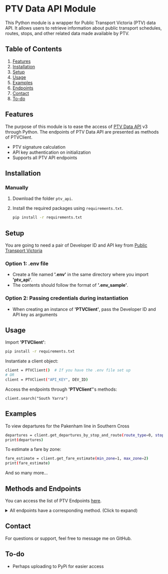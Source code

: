 # PTV Data API Module

This Python module is a wrapper for Public Transport Victoria (PTV) data API. It allows users to retrieve information about public transport schedules, routes, stops, and other related data made available by PTV.

## Table of Contents

1. [Features](#features)
2. [Installation](#installation)
3. [Setup](#setup)
4. [Usage](#usage)
5. [Examples](#examples)
6. [Endpoints](#methods-and-endpoints)
6. [Contact](#contact)
7. [To-do](#to-do)

## Features
The purpose of this module is to ease the access of [PTV Data API](https://www.ptv.vic.gov.au/footer/data-and-reporting/datasets/ptv-timetable-api/) v3 through Python. The endpoints of PTV Data API are presented as methods of PTVClient.
- PTV signature calculation
- API key authentication on initialization
- Supports all PTV API endpoints
  
## Installation
### Manually
1. Download the folder `ptv_api`.
2. Install the required packages using `requirements.txt`.

   ```bash
   pip install -r requirements.txt
   ```

## Setup
You are going to need a pair of Developer ID and API key from [Public Transport Victoria](https://www.ptv.vic.gov.au/footer/data-and-reporting/datasets/ptv-timetable-api/)
### Option 1: .env file
- Create a file named __'.env'__ in the same directory where you import __'ptv_api'__.
- The contents should follow the format of __'.env_sample'__.
### Option 2: Passing credentials during instantiation
- When creating an instance of __'PTVClient'__, pass the Developer ID and API key as arguments

## Usage
Import __'PTVClient'__:
   ```bash
   pip install -r requirements.txt
   ```
Instantiate a client object:
   ```bash
   client = PTVClient()  # If you have the .env file set up
   # OR
   client = PTVClient("API_KEY", DEV_ID)
   ```
Access the endpoints through __'PTVClient'__'s methods:
   ```
   client.search("South Yarra")
   ```

## Examples
To view departures for the Pakenham line in Southern Cross
   ```bash
   departures = client.get_departures_by_stop_and_route(route_type=0, stop_id=1181, route_id=11)
   print(departures)
   ```
To estimate a fare by zone:
   ```bash
   fare_estimate = client.get_fare_estimate(min_zone=1, max_zone=2)
   print(fare_estimate)
   ```
And so many more...

## Methods and Endpoints
You can access the list of PTV Endpoints [here](https://timetableapi.ptv.vic.gov.au/swagger/ui/index).
<details>
<summary>All endpoints have a corresponding method. (Click to expand)</summary>

- `get_departures_by_stop`
  - Endpoint: `/v3/departures/route_type/{route_type}/stop/{stop_id}`

- `get_departures_by_stop_and_route`
  - Endpoint: `/v3/departures/route_type/{route_type}/stop/{stop_id}/route/{route_id}`

- `get_directions_by_route`
  - Endpoint: `/v3/directions/route/{route_id}`

- `get_directions_by_direction_id`
  - Endpoint: `/v3/directions/{direction_id}`

- `get_direction_by_direction_id_and_route_type`
  - Endpoint: `/v3/directions/{direction_id}/route_type/{route_type}`

- `get_disruptions_all`
  - Endpoint: `/v3/disruptions`

- `get_disruptions_by_route`
  - Endpoint: `/v3/disruptions/route/{route_id}`

- `get_disruptions_by_route_and_stop`
  - Endpoint: `/v3/disruptions/route/{route_id}/stop/{stop_id}`

- `get_disruptions_by_stop`
  - Endpoint: `/v3/disruptions/stop/{stop_id}`

- `get_disruption_by_id`
  - Endpoint: `/v3/disruptions/{disruption_id}`

- `get_disruption_modes`
  - Endpoint: `/v3/disruptions/modes`

- `get_fare_estimate`
  - Endpoint: `/v3/fare_estimate/min_zone/{min_zone}/max_zone/{max_zone}`

- `get_outlets_all`
  - Endpoint: `/v3/outlets`

- `get_outlets_by_geolocation`
  - Endpoint: `/v3/outlets/location/{latitude},{longitude}`

- `get_pattern_by_run_ref`
  - Endpoint: `/v3/pattern/run/{run_ref}/route_type/{route_type}`

- `get_route_all`
  - Endpoint: `/v3/routes`

- `get_route_by_id`
  - Endpoint: `/v3/routes/{route_id}`

- `get_route_types`
  - Endpoint: `/v3/route_types`

- `get_runs_by_route`
  - Endpoint: `/v3/runs/route/{route_id}`

- `get_runs_by_route_and_route_type`
  - Endpoint: `/v3/runs/route/{route_id}/route_type/{route_type}`

- `get_run_by_ref`
  - Endpoint: `/v3/runs/{run_ref}`

- `get_run_by_ref_and_route_type`
  - Endpoint: `/v3/runs/{run_ref}/route_type/{route_type}`

- `search`
  - Endpoint: `/v3/search/{search_term}`

- `get_stop_details`
  - Endpoint: `/v3/stops/{stop_id}/route_type/{route_type}`

- `get_stops_by_route`
  - Endpoint: `/v3/stops/route/{route_id}/route_type/{route_type}`

- `get_stops_by_geolocation`
  - Endpoint: `/v3/stops/location/{latitude},{longitude}`
</details>


## Contact
For questions or support, feel free to message me on GitHub.

## To-do
- Perhaps uploading to PyPi for easier access
